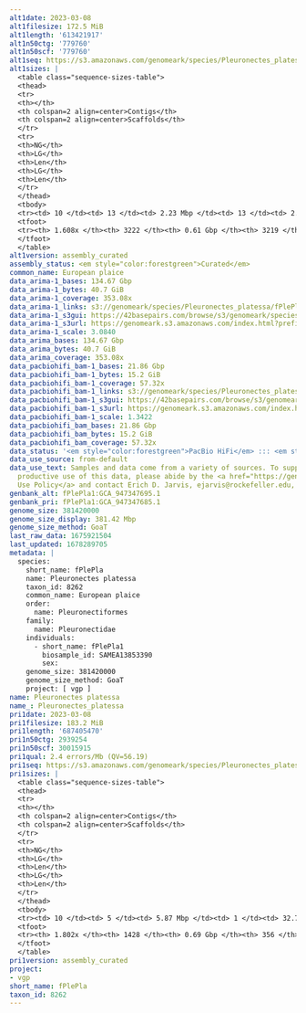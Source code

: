```yaml
---
alt1date: 2023-03-08
alt1filesize: 172.5 MiB
alt1length: '613421917'
alt1n50ctg: '779760'
alt1n50scf: '779760'
alt1seq: https://s3.amazonaws.com/genomeark/species/Pleuronectes_platessa/fPlePla1/assembly_curated/fPlePla1.alt.cur.20230308.fasta.gz
alt1sizes: |
  <table class="sequence-sizes-table">
  <thead>
  <tr>
  <th></th>
  <th colspan=2 align=center>Contigs</th>
  <th colspan=2 align=center>Scaffolds</th>
  </tr>
  <tr>
  <th>NG</th>
  <th>LG</th>
  <th>Len</th>
  <th>LG</th>
  <th>Len</th>
  </tr>
  </thead>
  <tbody>
  <tr><td> 10 </td><td> 13 </td><td> 2.23 Mbp </td><td> 13 </td><td> 2.23 Mbp </td></tr><tr><td> 20 </td><td> 36 </td><td> 1.43 Mbp </td><td> 36 </td><td> 1.43 Mbp </td></tr><tr><td> 30 </td><td> 65 </td><td> 1.18 Mbp </td><td> 65 </td><td> 1.18 Mbp </td></tr><tr><td> 40 </td><td> 102 </td><td> 0.92 Mbp </td><td> 102 </td><td> 0.92 Mbp </td></tr><tr style="background-color:#cccccc;"><td> 50 </td><td> 147 </td><td> 0.78 Mbp </td><td> 147 </td><td> 0.78 Mbp </td></tr><tr><td> 60 </td><td> 200 </td><td> 0.67 Mbp </td><td> 200 </td><td> 0.67 Mbp </td></tr><tr><td> 70 </td><td> 262 </td><td> 0.56 Mbp </td><td> 262 </td><td> 0.56 Mbp </td></tr><tr><td> 80 </td><td> 334 </td><td> 472.31 Kbp </td><td> 334 </td><td> 472.31 Kbp </td></tr><tr><td> 90 </td><td> 423 </td><td> 391.44 Kbp </td><td> 423 </td><td> 391.44 Kbp </td></tr><tr><td> 100 </td><td> 532 </td><td> 317.74 Kbp </td><td> 532 </td><td> 317.74 Kbp </td></tr></tbody>
  <tfoot>
  <tr><th> 1.608x </th><th> 3222 </th><th> 0.61 Gbp </th><th> 3219 </th><th> 0.61 Gbp </th></tr>
  </tfoot>
  </table>
alt1version: assembly_curated
assembly_status: <em style="color:forestgreen">Curated</em>
common_name: European plaice
data_arima-1_bases: 134.67 Gbp
data_arima-1_bytes: 40.7 GiB
data_arima-1_coverage: 353.08x
data_arima-1_links: s3://genomeark/species/Pleuronectes_platessa/fPlePla1/genomic_data/arima/<br>
data_arima-1_s3gui: https://42basepairs.com/browse/s3/genomeark/species/Pleuronectes_platessa/fPlePla1/genomic_data/arima/
data_arima-1_s3url: https://genomeark.s3.amazonaws.com/index.html?prefix=species/Pleuronectes_platessa/fPlePla1/genomic_data/arima/
data_arima-1_scale: 3.0840
data_arima_bases: 134.67 Gbp
data_arima_bytes: 40.7 GiB
data_arima_coverage: 353.08x
data_pacbiohifi_bam-1_bases: 21.86 Gbp
data_pacbiohifi_bam-1_bytes: 15.2 GiB
data_pacbiohifi_bam-1_coverage: 57.32x
data_pacbiohifi_bam-1_links: s3://genomeark/species/Pleuronectes_platessa/fPlePla1/genomic_data/pacbio_hifi/<br>
data_pacbiohifi_bam-1_s3gui: https://42basepairs.com/browse/s3/genomeark/species/Pleuronectes_platessa/fPlePla1/genomic_data/pacbio_hifi/
data_pacbiohifi_bam-1_s3url: https://genomeark.s3.amazonaws.com/index.html?prefix=species/Pleuronectes_platessa/fPlePla1/genomic_data/pacbio_hifi/
data_pacbiohifi_bam-1_scale: 1.3422
data_pacbiohifi_bam_bases: 21.86 Gbp
data_pacbiohifi_bam_bytes: 15.2 GiB
data_pacbiohifi_bam_coverage: 57.32x
data_status: '<em style="color:forestgreen">PacBio HiFi</em> ::: <em style="color:forestgreen">Arima</em>'
data_use_source: from-default
data_use_text: Samples and data come from a variety of sources. To support fair and
  productive use of this data, please abide by the <a href="https://genome10k.soe.ucsc.edu/data-use-policies/">Data
  Use Policy</a> and contact Erich D. Jarvis, ejarvis@rockefeller.edu, with any questions.
genbank_alt: fPlePla1:GCA_947347695.1
genbank_pri: fPlePla1:GCA_947347685.1
genome_size: 381420000
genome_size_display: 381.42 Mbp
genome_size_method: GoaT
last_raw_data: 1675921504
last_updated: 1678289705
metadata: |
  species:
    short_name: fPlePla
    name: Pleuronectes platessa
    taxon_id: 8262
    common_name: European plaice
    order:
      name: Pleuronectiformes
    family:
      name: Pleuronectidae
    individuals:
      - short_name: fPlePla1
        biosample_id: SAMEA13853390
        sex:
    genome_size: 381420000
    genome_size_method: GoaT
    project: [ vgp ]
name: Pleuronectes platessa
name_: Pleuronectes_platessa
pri1date: 2023-03-08
pri1filesize: 183.2 MiB
pri1length: '687405470'
pri1n50ctg: 2939254
pri1n50scf: 30015915
pri1qual: 2.4 errors/Mb (QV=56.19)
pri1seq: https://s3.amazonaws.com/genomeark/species/Pleuronectes_platessa/fPlePla1/assembly_curated/fPlePla1.pri.cur.20230308.fasta.gz
pri1sizes: |
  <table class="sequence-sizes-table">
  <thead>
  <tr>
  <th></th>
  <th colspan=2 align=center>Contigs</th>
  <th colspan=2 align=center>Scaffolds</th>
  </tr>
  <tr>
  <th>NG</th>
  <th>LG</th>
  <th>Len</th>
  <th>LG</th>
  <th>Len</th>
  </tr>
  </thead>
  <tbody>
  <tr><td> 10 </td><td> 5 </td><td> 5.87 Mbp </td><td> 1 </td><td> 32.75 Mbp </td></tr><tr><td> 20 </td><td> 12 </td><td> 5.22 Mbp </td><td> 2 </td><td> 31.71 Mbp </td></tr><tr><td> 30 </td><td> 20 </td><td> 4.21 Mbp </td><td> 3 </td><td> 31.25 Mbp </td></tr><tr><td> 40 </td><td> 30 </td><td> 3.44 Mbp </td><td> 4 </td><td> 30.71 Mbp </td></tr><tr style="background-color:#cccccc;"><td> 50 </td><td> 43 </td><td style="background-color:#88ff88;"> 2.94 Mbp </td><td> 6 </td><td style="background-color:#88ff88;"> 30.02 Mbp </td></tr><tr><td> 60 </td><td> 57 </td><td> 2.54 Mbp </td><td> 7 </td><td> 29.49 Mbp </td></tr><tr><td> 70 </td><td> 73 </td><td> 2.10 Mbp </td><td> 8 </td><td> 28.27 Mbp </td></tr><tr><td> 80 </td><td> 93 </td><td> 1.73 Mbp </td><td> 9 </td><td> 27.62 Mbp </td></tr><tr><td> 90 </td><td> 117 </td><td> 1.48 Mbp </td><td> 11 </td><td> 26.65 Mbp </td></tr><tr><td> 100 </td><td> 144 </td><td> 1.31 Mbp </td><td> 12 </td><td> 26.54 Mbp </td></tr></tbody>
  <tfoot>
  <tr><th> 1.802x </th><th> 1428 </th><th> 0.69 Gbp </th><th> 356 </th><th> 0.69 Gbp </th></tr>
  </tfoot>
  </table>
pri1version: assembly_curated
project:
- vgp
short_name: fPlePla
taxon_id: 8262
---
```

